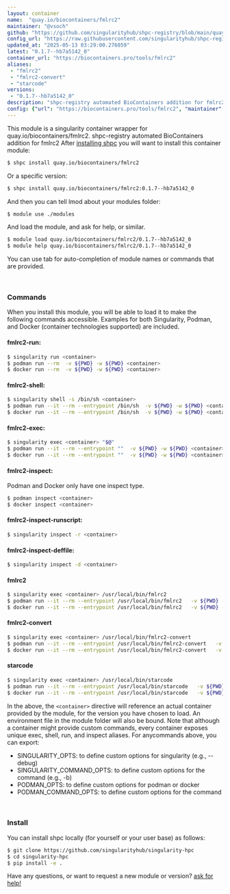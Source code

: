 ```yaml
---
layout: container
name:  "quay.io/biocontainers/fmlrc2"
maintainer: "@vsoch"
github: "https://github.com/singularityhub/shpc-registry/blob/main/quay.io/biocontainers/fmlrc2/container.yaml"
config_url: "https://raw.githubusercontent.com/singularityhub/shpc-registry/main/quay.io/biocontainers/fmlrc2/container.yaml"
updated_at: "2025-05-13 03:29:00.276059"
latest: "0.1.7--hb7a5142_0"
container_url: "https://biocontainers.pro/tools/fmlrc2"
aliases:
 - "fmlrc2"
 - "fmlrc2-convert"
 - "starcode"
versions:
 - "0.1.7--hb7a5142_0"
description: "shpc-registry automated BioContainers addition for fmlrc2"
config: {"url": "https://biocontainers.pro/tools/fmlrc2", "maintainer": "@vsoch", "description": "shpc-registry automated BioContainers addition for fmlrc2", "latest": {"0.1.7--hb7a5142_0": "sha256:9020d1fa0e5147e0d7205c298b20a64d115561aaaaba800793578c74e16eaf28"}, "tags": {"0.1.7--hb7a5142_0": "sha256:9020d1fa0e5147e0d7205c298b20a64d115561aaaaba800793578c74e16eaf28"}, "docker": "quay.io/biocontainers/fmlrc2", "aliases": {"fmlrc2": "/usr/local/bin/fmlrc2", "fmlrc2-convert": "/usr/local/bin/fmlrc2-convert", "starcode": "/usr/local/bin/starcode"}}
---
```


This module is a singularity container wrapper for quay.io/biocontainers/fmlrc2.
shpc-registry automated BioContainers addition for fmlrc2
After [installing shpc](#install) you will want to install this container module:


```bash
$ shpc install quay.io/biocontainers/fmlrc2
```

Or a specific version:

```bash
$ shpc install quay.io/biocontainers/fmlrc2:0.1.7--hb7a5142_0
```

And then you can tell lmod about your modules folder:

```bash
$ module use ./modules
```

And load the module, and ask for help, or similar.

```bash
$ module load quay.io/biocontainers/fmlrc2/0.1.7--hb7a5142_0
$ module help quay.io/biocontainers/fmlrc2/0.1.7--hb7a5142_0
```

You can use tab for auto-completion of module names or commands that are provided.

<br>

### Commands

When you install this module, you will be able to load it to make the following commands accessible.
Examples for both Singularity, Podman, and Docker (container technologies supported) are included.

#### fmlrc2-run:

```bash
$ singularity run <container>
$ podman run --rm  -v ${PWD} -w ${PWD} <container>
$ docker run --rm  -v ${PWD} -w ${PWD} <container>
```

#### fmlrc2-shell:

```bash
$ singularity shell -s /bin/sh <container>
$ podman run --it --rm --entrypoint /bin/sh  -v ${PWD} -w ${PWD} <container>
$ docker run --it --rm --entrypoint /bin/sh  -v ${PWD} -w ${PWD} <container>
```

#### fmlrc2-exec:

```bash
$ singularity exec <container> "$@"
$ podman run --it --rm --entrypoint ""  -v ${PWD} -w ${PWD} <container> "$@"
$ docker run --it --rm --entrypoint ""  -v ${PWD} -w ${PWD} <container> "$@"
```

#### fmlrc2-inspect:

Podman and Docker only have one inspect type.

```bash
$ podman inspect <container>
$ docker inspect <container>
```

#### fmlrc2-inspect-runscript:

```bash
$ singularity inspect -r <container>
```

#### fmlrc2-inspect-deffile:

```bash
$ singularity inspect -d <container>
```


#### fmlrc2

```bash
$ singularity exec <container> /usr/local/bin/fmlrc2
$ podman run --it --rm --entrypoint /usr/local/bin/fmlrc2   -v ${PWD} -w ${PWD} <container> -c " $@"
$ docker run --it --rm --entrypoint /usr/local/bin/fmlrc2   -v ${PWD} -w ${PWD} <container> -c " $@"
```


#### fmlrc2-convert

```bash
$ singularity exec <container> /usr/local/bin/fmlrc2-convert
$ podman run --it --rm --entrypoint /usr/local/bin/fmlrc2-convert   -v ${PWD} -w ${PWD} <container> -c " $@"
$ docker run --it --rm --entrypoint /usr/local/bin/fmlrc2-convert   -v ${PWD} -w ${PWD} <container> -c " $@"
```


#### starcode

```bash
$ singularity exec <container> /usr/local/bin/starcode
$ podman run --it --rm --entrypoint /usr/local/bin/starcode   -v ${PWD} -w ${PWD} <container> -c " $@"
$ docker run --it --rm --entrypoint /usr/local/bin/starcode   -v ${PWD} -w ${PWD} <container> -c " $@"
```



In the above, the `<container>` directive will reference an actual container provided
by the module, for the version you have chosen to load. An environment file in the
module folder will also be bound. Note that although a container
might provide custom commands, every container exposes unique exec, shell, run, and
inspect aliases. For anycommands above, you can export:

 - SINGULARITY_OPTS: to define custom options for singularity (e.g., --debug)
 - SINGULARITY_COMMAND_OPTS: to define custom options for the command (e.g., -b)
 - PODMAN_OPTS: to define custom options for podman or docker
 - PODMAN_COMMAND_OPTS: to define custom options for the command

<br>

### Install

You can install shpc locally (for yourself or your user base) as follows:

```bash
$ git clone https://github.com/singularityhub/singularity-hpc
$ cd singularity-hpc
$ pip install -e .
```

Have any questions, or want to request a new module or version? [ask for help!](https://github.com/singularityhub/singularity-hpc/issues)